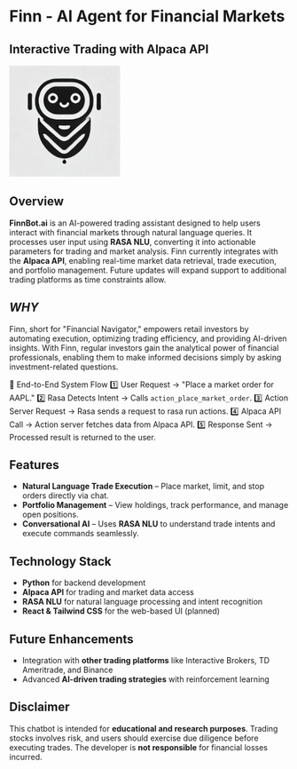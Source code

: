 # Finn - AI Agent for Financial Markets  
## Interactive Trading with Alpaca API  

<img src="finn.png" alt="Finn AI" width="200">


## Overview  
**FinnBot.ai** is an AI-powered trading assistant designed to help users interact with financial markets through natural language queries. It processes user input using **RASA NLU**, converting it into actionable parameters for trading and market analysis. Finn currently integrates with the **Alpaca API**, enabling real-time market data retrieval, trade execution, and portfolio management. Future updates will expand support to additional trading platforms as time constraints allow.  

## _WHY_
Finn, short for "Financial Navigator," empowers retail investors by automating execution, optimizing trading efficiency, and providing AI-driven insights. With Finn, regular investors gain the analytical power of financial professionals, enabling them to make informed decisions simply by asking investment-related questions.


🔹 End-to-End System Flow
1️⃣ User Request → "Place a market order for AAPL."
2️⃣ Rasa Detects Intent → Calls `action_place_market_order`.
3️⃣ Action Server Request → Rasa sends a request to rasa run actions.
4️⃣ Alpaca API Call → Action server fetches data from Alpaca API.
5️⃣ Response Sent → Processed result is returned to the user.


## Features  
- **Natural Language Trade Execution** – Place market, limit, and stop orders directly via chat.  
- **Portfolio Management** – View holdings, track performance, and manage open positions.  
- **Conversational AI** – Uses **RASA NLU** to understand trade intents and execute commands seamlessly.  

## Technology Stack  
- **Python** for backend development  
- **Alpaca API** for trading and market data access  
- **RASA NLU** for natural language processing and intent recognition  
- **React & Tailwind CSS** for the web-based UI (planned)  

## Future Enhancements  
- Integration with **other trading platforms** like Interactive Brokers, TD Ameritrade, and Binance  
- Advanced **AI-driven trading strategies** with reinforcement learning  

## Disclaimer  
This chatbot is intended for **educational and research purposes**. Trading stocks involves risk, and users should exercise due diligence before executing trades. The developer is **not responsible** for financial losses incurred.  
